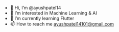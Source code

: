 - 👋 Hi, I’m @ayushpatel14
- 👀 I’m interested in Machine Learning & AI
- 🌱 I’m currently learning Flutter
- 📫 How to reach me ayushpatel14101@gmail.com

<!---
ayushpatel14/ayushpatel14 is a ✨ special ✨ repository because its `README.md` (this file) appears on your GitHub profile.
You can click the Preview link to take a look at your changes.
--->
